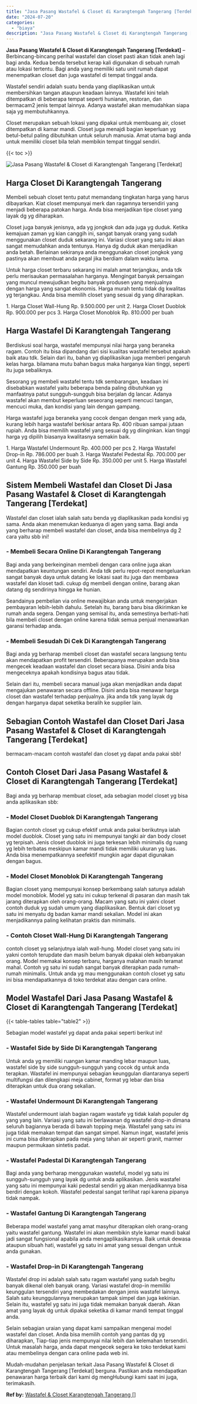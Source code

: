 ```yaml
---
title: "Jasa Pasang Wastafel & Closet di Karangtengah Tangerang [Terdekat]"
date: "2024-07-20"
categories: 
  - "biaya"
description: "Jasa Pasang Wastafel & Closet di Karangtengah Tangerang [Terdekat]. Mudah-mudahan penjelasan terkait Jasa Pasang Wastafel & Closet di Karangtengah Tangerang..."
---
```


**Jasa Pasang Wastafel & Closet di Karangtengah Tangerang \[Terdekat\]** – Berbincang-bincang perihal wastafel dan closet pasti akan tidak aneh lagi bagi anda. Kedua benda tersebut kerap kali digunakan di sebuah rumah atau lokasi tertentu. Bagi anda yang memiliki satu unit rumah dapat menempatkan closet dan juga wastafel di tempat tinggal anda.

Wastafel sendiri adalah suatu benda yang diaplikasikan untuk membersihkan tangan ataupun keadaan lainnya. Wastafel kini telah ditempatkan di beberapa tempat seperti hunianan, restoran, dan bermacam2 jenis tempat lainnya. Adanya wastafel akan memudahkan siapa saja yg membutuhkannya.

Closet merupakan sebuah lokasi yang dipakai untuk membuang air, closet ditempatkan di kamar mandi. Closet juga menajdi bagian keperluan yg betul-betul paling dibutuhkan untuk seluruh manusia. Amat utama bagi anda untuk memiliki closet bila telah membikin tempat tinggal sendiri.

{{< toc >}}

![Jasa Pasang Wastafel & Closet di Karangtengah Tangerang [Terdekat]](/images/wastafel-closet-murah66.png)

## Harga Closet Di Karangtengah Tangerang

Membeli sebuah closet tentu patut memandang tingkatan harga yang harus dibayarkan. Kiat closet mempunyai merk dan ragamnya tersendiri yang menjadi beberapa patokan harga. Anda bisa menjadikan tipe closet yang layak dg yg diharapkan.

Closet juga banyak jenisnya, ada yg jongkok dan ada juga yg duduk. Ketika kemajuan zaman yg kian canggih ini, sangat banyak orang yang sudah menggunakan closet duduk sekarang ini. Variasi closet yang satu ini akan sangat memudahkan anda tentunya. Hanya dg duduk akan menjadikan anda betah. Berlainan sekiranya anda menggunakan closet jongkok yang pastinya akan membuat anda pegal jika berdiam dalam waktu lama.

Untuk harga closet terbaru sekarang ini malah amat terjangkau, anda tdk perlu merisaukan permasalahan harganya. Mengingat banyak persaingan yang muncul mewujudkan begitu banyak produsen yang menjualnya dengan harga yang sangat ekonomis. Harga murah tentu tidak dg kwalitas yg terjangkau. Anda bisa memilih closet yang sesuai dg yang diharapkan.

1\. Harga Closet Wall-Hung Rp. 9.500.000 per unit 2. Harga Closet Duoblok Rp. 900.000 per pcs 3. Harga Closet Monoblok Rp. 810.000 per buah

## Harga Wastafel Di Karangtengah Tangerang

Berdiskusi soal harga, wastafel mempunyai nilai harga yang beraneka ragam. Contoh itu bisa dipandang dari sisi kualitas wastafel tersebut apakah baik atau tdk. Selain dari itu, bahan yg diaplikasikan juga memberi pengaruh kelas harga. bilamana mutu bahan bagus maka harganya kian tinggi, seperti itu juga sebaliknya.

Sesorang yg membeli wastafel tentu tdk sembarangan, keadaan ini disebabkan wastafel yaitu beberapa benda paling dibutuhkan yg manfaatnya patut sungguh-sungguh bisa berjalan dg lancar. Adanya wastafel akan membut keperluan seseorang seperti mencuci tangan, mencuci muka, dan kondisi yang lain dengan gampang.

Harga wastafel juga beraneka yang cocok dengan dengan merk yang ada, kurang lebih harga wastafel berkisar antara Rp. 400 ribuan sampai jutaan rupiah. Anda bisa memilih wastafel yang sesuai dg yg diinginkan. kian tinggi harga yg dipilih biasanya kwalitasnya semakin baik.

1\. Harga Wastafel Undermount Rp. 400.000 per pcs 2. Harga Wastafel Drop-in Rp. 786.000 per buah 3. Harga Wastafel Pedestal Rp. 700.000 per unit 4. Harga Wastafel Side by Side Rp. 350.000 per unit 5. Harga Wastafel Gantung Rp. 350.000 per buah

## Sistem Membeli Wastafel dan Closet Di Jasa Pasang Wastafel & Closet di Karangtengah Tangerang \[Terdekat\]

Wastafel dan closet ialah salah satu benda yg diaplikasikan pada kondisi yg sama. Anda akan menemukan keduanya di agen yang sama. Bagi anda yang berharap membeli wastafel dan closet, anda bisa membelinya dg 2 cara yaitu sbb ini!

### \- Membeli Secara Online Di Karangtengah Tangerang

Bagi anda yang berkeinginan membeli dengan cara online juga akan mendapatkan keuntungan sendiri. Anda tdk perlu repot-repot mengeluarkan sangat banyak daya untuk datang ke lokasi saat itu juga dan membawa wastafel dan kloset tadi. cukup dg membeli dengan online, barang akan datang dg sendirinya hingga ke hunian.

Seandainya pembelian via online mewajibkan anda untuk mengerjakan pembayaran lebih-lebih dahulu. Setelah itu, barang baru bisa dikirimkan ke rumah anda segera. Dengan yang semisal itu, anda semestinya berhati-hati bila membeli closet dengan online karena tidak semua penjual menawarkan garansi terhadap anda.

### \- Membeli Sesudah Di Cek Di Karangtengah Tangerang

Bagi anda yg berharap membeli closet dan wastafel secara langsung tentu akan mendapatkan profit tersendiri. Beberapanya merupakan anda bisa mengecek keadaan wastafel dan closet secara biasa. Disini anda bisa mengeceknya apakah kondisinya bagus atau tidak.

Selain dari itu, membeli secara manual juga akan menjadikan anda dapat mengajukan penawaran secara offline. Disini anda bisa menawar harga closet dan wastafel terhadap penjualnya. jika anda tdk yang layak dg dengan harganya dapat seketika beralih ke supplier lain.

## Sebagian Contoh Wastafel dan Closet Dari Jasa Pasang Wastafel & Closet di Karangtengah Tangerang \[Terdekat\]

bermacam-macam contoh wastafel dan closet yg dapat anda pakai sbb!

## Contoh Closet Dari Jasa Pasang Wastafel & Closet di Karangtengah Tangerang \[Terdekat\]

Bagi anda yg berharap membuat closet, ada sebagian model closet yg bisa anda aplikasikan sbb:

### \- Model Closet Duoblok Di Karangtengah Tangerang

Bagian contoh closet yg cukup efektif untuk anda pakai berikutnya ialah model duoblok. Closet yang satu ini mempunyai tangki air dan body closet yg terpisah. Jenis closet duoblok ini juga terkesan lebih minimalis dg ruang yg lebih terbatas meskipun kamar mandi tidak memiliki ukuran yg luas. Anda bisa menempatkannya seefektif mungkin agar dapat digunakan dengan bagus.

### \- Model Closet Monoblok Di Karangtengah Tangerang

Bagian closet yang mempunyai konsep berkembang salah satunya adalah model monoblok. Model yg satu ini cukup terkenal di pasaran dan masih tak jarang diterapkan oleh orang-orang. Macam yang satu ini yakni closet contoh duduk yg sudah umum yang diaplikasikan. Bentuk dari closet yg satu ini menyatu dg badan kamar mandi sekalian. Model ini akan menjadikannya paling kelihatan praktis dan minimalis.

### \- Contoh Closet Wall-Hung Di Karangtengah Tangerang

contoh closet yg selanjutnya ialah wall-hung. Model closet yang satu ini yakni contoh terupdate dan masih belum banyak dipakai oleh kebanyakan orang. Model memakai konsep terbaru, harganya malahan masih teramat mahal. Contoh yg satu ini sudah sangat banyak diterapkan pada rumah-rumah minimalis. Untuk anda yg mau menggunakan contoh closet yg satu ini bisa mendapatkannya di toko terdekat atau dengan cara online.

## Model Wastafel Dari Jasa Pasang Wastafel & Closet di Karangtengah Tangerang \[Terdekat\]

{{< table-tables table="table2" >}}

Sebagian model wastafel yg dapat anda pakai seperti berikut ini!

### \- Wastafel Side by Side Di Karangtengah Tangerang

Untuk anda yg memiliki ruangan kamar manding lebar maupun luas, wastafel side by side sungguh-sungguh yang cocok dg untuk anda terapkan. Wastafel ini mempunyai sebagian keunggulan diantaranya seperti multifungsi dan dilengkapi meja cabinet, format yg lebar dan bisa diterapkan untuk dua orang sekalian.

### \- Wastafel Undermount Di Karangtengah Tangerang

Wastafel undermount ialah bagian ragam wastafe yg tidak kalah populer dg yang yang lain. Variasi yang satu ini berlawanan dg wastafel drop-in dimana seluruh bagiannya berada di bawah topping meja. Wastafel yang satu ini juga tidak memakan tempat dan sangat simpel. Namun ingat, wastafel jenis ini cuma bisa diterapkan pada meja yang tahan air seperti granit, marmer maupun permukaan sintetis padat.

### \- Wastafel Padestal Di Karangtengah Tangerang

Bagi anda yang berharap menggunakan wasteful, model yg satu ini sungguh-sungguh yang layak dg untuk anda aplikasikan. Jenis wastafel yang satu ini mempunyai kaki pedestal sendiri yg akan menjadikannya bisa berdiri dengan kokoh. Wastafel pedestal sangat terlihat rapi karena pipanya tidak nampak.

### \- Wastafel Gantung Di Karangtengah Tangerang

Beberapa model wastafel yang amat masyhur diterapkan oleh orang-orang yaitu wastafel gantung. Wastafel ini akan membikin style kamar mandi bakal jadi sangat fungsional apabila anda mengaplikasikannya. Baik untuk dewasa ataupun sibuah hati, wastafel yg satu ini amat yang sesuai dengan untuk anda gunakan.

### \- Wastafel Drop-in Di Karangtengah Tangerang

Wastafel drop ini adalah salah satu ragam wastafel yang sudah begitu banyak dikenal oleh banyak orang. Variasi wastafel drop-in memiliki keunggulan tersendiri yang membedakan dengan jenis wastafel lainnya. Salah satu keunggulannya merupakan tampak simpel dan juga kekinian. Selain itu, wastafel yg satu ini juga tidak memakan banyak daerah. Akan amat yang layak dg untuk dipakai seketika di kamar mandi tempat tinggal anda.

Selain sebagian uraian yang dapat kami sampaikan mengenai model wastafel dan closet. Anda bisa memilih contoh yang pantas dg yg diharapkan, Tiap-tiap jenis mempunyai nilai lebih dan kelemahan tersendiri. Untuk masalah harga, anda dapat mengecek segera ke toko terdekat kami atau membelinya dengan cara online pada web ini.

Mudah-mudahan penjelasan terkait Jasa Pasang Wastafel & Closet di Karangtengah Tangerang \[Terdekat\] berguna. Pastikan anda mendapatkan penawaran harga terbaik dari kami dg mengHubungi kami saat ini juga, terimakasih.

**Ref by:** [Wastafel & Closet Karangtengah Tangerang []](https://id.wikipedia.org/wiki/Wastafel)
